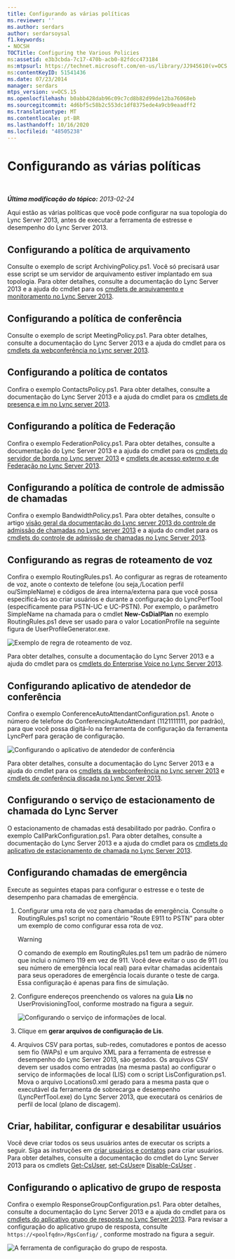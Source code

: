 ```yaml
---
title: Configurando as várias políticas
ms.reviewer: ''
ms.author: serdars
author: serdarsoysal
f1.keywords:
- NOCSH
TOCTitle: Configuring the Various Policies
ms:assetid: e3b3cbda-7c17-470b-acb0-82fdcc473184
ms:mtpsurl: https://technet.microsoft.com/en-us/library/JJ945610(v=OCS.15)
ms:contentKeyID: 51541436
ms.date: 07/23/2014
manager: serdars
mtps_version: v=OCS.15
ms.openlocfilehash: b0abb428dab96c09c7cd8b82d99de12ba76068eb
ms.sourcegitcommit: 4d6bf5c58b2c553dc1df8375ede4a9cb9eaadff2
ms.translationtype: MT
ms.contentlocale: pt-BR
ms.lasthandoff: 10/16/2020
ms.locfileid: "48505238"
---
```

# <a name="configuring-the-various-policies"></a>Configurando as várias políticas

<div data-xmlns="http://www.w3.org/1999/xhtml">

<div class="topic" data-xmlns="http://www.w3.org/1999/xhtml" data-msxsl="urn:schemas-microsoft-com:xslt" data-cs="https://msdn.microsoft.com/">

<div data-asp="https://msdn2.microsoft.com/asp">



</div>

<div id="mainSection">

<div id="mainBody">

<span> </span>

_**Última modificação do tópico:** 2013-02-24_

<div>

Aqui estão as várias políticas que você pode configurar na sua topologia do Lync Server 2013, antes de executar a ferramenta de estresse e desempenho do Lync Server 2013.

<div>

## <a name="configuring-the-archiving-policy"></a>Configurando a política de arquivamento

Consulte o exemplo de script ArchivingPolicy.ps1. Você só precisará usar esse script se um servidor de arquivamento estiver implantado em sua topologia. Para obter detalhes, consulte a documentação do Lync Server 2013 e a ajuda do cmdlet para os [cmdlets de arquivamento e monitoramento no Lync Server 2013](https://technet.microsoft.com/library/gg415629\(v=ocs.15\)).

</div>

<div>

## <a name="configuring-the-conferencing-policy"></a>Configurando a política de conferência

Consulte o exemplo de script MeetingPolicy.ps1. Para obter detalhes, consulte a documentação do Lync Server 2013 e a ajuda do cmdlet para os [cmdlets da webconferência no Lync server 2013](https://technet.microsoft.com/library/gg415675\(v=ocs.15\)).

</div>

<div>

## <a name="configuring-the-contacts-policy"></a>Configurando a política de contatos

Confira o exemplo ContactsPolicy.ps1. Para obter detalhes, consulte a documentação do Lync Server 2013 e a ajuda do cmdlet para os [cmdlets de presença e im no Lync server 2013](https://technet.microsoft.com/library/gg398611\(v=ocs.15\)).

</div>

<div>

## <a name="configuring-the-federation-policy"></a>Configurando a política de Federação

Confira o exemplo FederationPolicy.ps1. Para obter detalhes, consulte a documentação do Lync Server 2013 e a ajuda do cmdlet para os [cmdlets do servidor de borda no Lync server 2013](https://technet.microsoft.com/library/gg415635\(v=ocs.15\)) e [cmdlets de acesso externo e de Federação no Lync Server 2013](https://technet.microsoft.com/library/gg415651\(v=ocs.15\)).

</div>

<div>

## <a name="configuring-the-call-admission-control-policy"></a>Configurando a política de controle de admissão de chamadas

Confira o exemplo BandwidthPolicy.ps1. Para obter detalhes, consulte o artigo [visão geral da documentação do Lync server 2013 do controle de admissão de chamadas no Lync server 2013](https://technet.microsoft.com/library/gg398529\(v=ocs.15\)) e a ajuda do cmdlet para os [cmdlets do controle de admissão de chamadas no Lync Server 2013](https://technet.microsoft.com/library/gg415676\(v=ocs.15\)).

</div>

<div>

## <a name="configuring-the-voice-routing-rules"></a>Configurando as regras de roteamento de voz

Confira o exemplo RoutingRules.ps1. Ao configurar as regras de roteamento de voz, anote o contexto de telefone (ou seja,/Location perfil ou/SimpleName) e códigos de área interna/externa para que você possa especificá-los ao criar usuários e durante a configuração do LyncPerfTool (especificamente para PSTN-UC e UC-PSTN). Por exemplo, o parâmetro SimpleName na chamada para o cmdlet **New-CsDialPlan** no exemplo RoutingRules.ps1 deve ser usado para o valor LocationProfile na seguinte figura de UserProfileGenerator.exe.

![Exemplo de regra de roteamento de voz.](images/JJ945610.9f34d971-4ed0-4a4c-b101-086a91c4578c(OCS.15).jpg "Exemplo de regra de roteamento de voz.")

Para obter detalhes, consulte a documentação do Lync Server 2013 e a ajuda do cmdlet para os [cmdlets do Enterprise Voice no Lync Server 2013](https://technet.microsoft.com/library/gg415658\(v=ocs.15\)).

</div>

<div>

## <a name="configuring-conferencing-attendant-application"></a>Configurando aplicativo de atendedor de conferência

Confira o exemplo ConferenceAutoAttendantConfiguration.ps1. Anote o número de telefone do ConferencingAutoAttendant (1121111111, por padrão), para que você possa digitá-lo na ferramenta de configuração da ferramenta LyncPerf para geração de configuração.

![Configurando o aplicativo de atendedor de conferência](images/JJ945610.0618a22f-27a9-423a-9085-d2bf71e82db6(OCS.15).jpg "Configurando o aplicativo de atendedor de conferência")

Para obter detalhes, consulte a documentação do Lync Server 2013 e a ajuda do cmdlet para os [cmdlets da webconferência no Lync server 2013](https://technet.microsoft.com/library/gg415675\(v=ocs.15\)) e [cmdlets de conferência discada no Lync Server 2013](https://technet.microsoft.com/library/gg415630\(v=ocs.15\)).

</div>

<div>

## <a name="configuring-lync-server-call-park-service"></a>Configurando o serviço de estacionamento de chamada do Lync Server

O estacionamento de chamadas está desabilitado por padrão. Confira o exemplo CallParkConfiguration.ps1. Para obter detalhes, consulte a documentação do Lync Server 2013 e a ajuda do cmdlet para os [cmdlets do aplicativo de estacionamento de chamada no Lync Server 2013](https://technet.microsoft.com/library/gg415639\(v=ocs.15\)).

</div>

<div>

## <a name="configuring-emergency-calls"></a>Configurando chamadas de emergência

Execute as seguintes etapas para configurar o estresse e o teste de desempenho para chamadas de emergência.

1.  Configurar uma rota de voz para chamadas de emergência. Consulte o RoutingRules.ps1 script no comentário "Route E911 to PSTN" para obter um exemplo de como configurar essa rota de voz.
    
    <div>
    

    > [!WARNING]  
    > O comando de exemplo em RoutingRules.ps1 tem um padrão de número que inclui o número 119 em vez de 911. Você deve evitar o uso de 911 (ou seu número de emergência local real) para evitar chamadas acidentais para seus operadores de emergência locais durante o teste de carga. Essa configuração é apenas para fins de simulação.

    
    </div>

2.  Configure endereços preenchendo os valores na guia **Lis** no UserProvisioningTool, conforme mostrado na figura a seguir.
    
    ![Configurando o serviço de informações de local.](images/JJ945610.8ac1faa1-e9f9-40d0-b8b7-b159f4f459f7(OCS.15).jpg "Configurando o serviço de informações de local.")  

3.  Clique em **gerar arquivos de configuração de Lis**.

4.  Arquivos CSV para portas, sub-redes, comutadores e pontos de acesso sem fio (WAPs) e um arquivo XML para a ferramenta de estresse e desempenho do Lync Server 2013, são gerados. Os arquivos CSV devem ser usados como entradas (na mesma pasta) ao configurar o serviço de informações de local (LIS) com o script LisConfiguration.ps1. Mova o arquivo Locations0.xml gerado para a mesma pasta que o executável da ferramenta de sobrecarga e desempenho (LyncPerfTool.exe) do Lync Server 2013, que executará os cenários de perfil de local (plano de discagem).

</div>

<div>

## <a name="creating-enabling-configuring-and-disabling-users"></a>Criar, habilitar, configurar e desabilitar usuários

Você deve criar todos os seus usuários antes de executar os scripts a seguir. Siga as instruções em [criar usuários e contatos](create-users-and-contacts.md) para criar usuários. Para obter detalhes, consulte a documentação do cmdlet do Lync Server 2013 para os cmdlets [Get-CsUser](https://technet.microsoft.com/library/gg398125\(v=ocs.15\)), [set-CsUser](https://technet.microsoft.com/library/gg398510\(v=ocs.15\))e [Disable-CsUser](https://technet.microsoft.com/library/gg398747\(v=ocs.15\)) .

</div>

<div>

## <a name="configuring-response-group-application"></a>Configurando o aplicativo de grupo de resposta

Confira o exemplo ResponseGroupConfiguration.ps1. Para obter detalhes, consulte a documentação do Lync Server 2013 e a ajuda do cmdlet para os [cmdlets do aplicativo grupo de resposta no Lync Server 2013](https://technet.microsoft.com/library/gg415654\(v=ocs.15\)). Para revisar a configuração do aplicativo grupo de resposta, consulte `https://<poolfqdn>/RgsConfig/` , conforme mostrado na figura a seguir.

![A ferramenta de configuração do grupo de resposta.](images/JJ945610.480a9440-2283-4533-98f8-86daaab4781c(OCS.15).jpg "A ferramenta de configuração do grupo de resposta.")

</div>

</div>

</div>

<span> </span>

</div>

</div>

</div>

